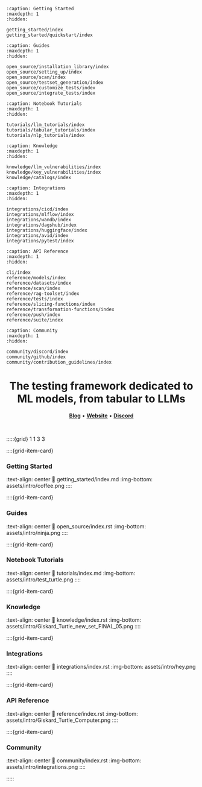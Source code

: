 ```{toctree}
:caption: Getting Started
:maxdepth: 1
:hidden:

getting_started/index
getting_started/quickstart/index
```

```{toctree}
:caption: Guides
:maxdepth: 1
:hidden:

open_source/installation_library/index
open_source/setting_up/index
open_source/scan/index
open_source/testset_generation/index
open_source/customize_tests/index
open_source/integrate_tests/index
```

```{toctree}
:caption: Notebook Tutorials
:maxdepth: 1
:hidden:

tutorials/llm_tutorials/index
tutorials/tabular_tutorials/index
tutorials/nlp_tutorials/index
```

```{toctree}
:caption: Knowledge
:maxdepth: 1
:hidden:

knowledge/llm_vulnerabilities/index
knowledge/key_vulnerabilities/index
knowledge/catalogs/index
```

```{toctree}
:caption: Integrations
:maxdepth: 1
:hidden:

integrations/cicd/index
integrations/mlflow/index
integrations/wandb/index
integrations/dagshub/index
integrations/huggingface/index
integrations/avid/index
integrations/pytest/index
```

```{toctree}
:caption: API Reference
:maxdepth: 1
:hidden:

cli/index
reference/models/index
reference/datasets/index
reference/scan/index
reference/rag-toolset/index
reference/tests/index
reference/slicing-functions/index
reference/transformation-functions/index
reference/push/index
reference/suite/index
```

```{toctree}
:caption: Community
:maxdepth: 1
:hidden:

community/discord/index
community/github/index
community/contribution_guidelines/index
```

<h1 align="center" weight='300' style="color: var(--sd-color-card-text);" >The testing framework dedicated to  ML models, from tabular to LLMs</h1>
<p align="center">
   <a href="https://www.giskard.ai/knowledge-categories/blog/?utm_source=github&utm_medium=github&utm_campaign=github_readme&utm_id=readmeblog"><b>Blog</b></a> &bull;
  <a href="https://www.giskard.ai/?utm_source=github&utm_medium=github&utm_campaign=github_readme&utm_id=readmeblog"><b>Website</b></a> &bull;
  <a href="https://gisk.ar/discord"><b>Discord</b></a>
 </p>
<br />


:::::{grid} 1 1 3 3

::::{grid-item-card} <h3> Getting Started </h3>
:text-align: center
:link: getting_started/index.md
:img-bottom: assets/intro/coffee.png
::::

::::{grid-item-card} <h3> Guides </h3>
:text-align: center
:link: open_source/index.rst
:img-bottom: assets/intro/ninja.png
::::

::::{grid-item-card} <h3> Notebook Tutorials </h3>
:text-align: center
:link: tutorials/index.md
:img-bottom: assets/intro/test_turtle.png
::::

::::{grid-item-card} <h3> Knowledge </h3>
:text-align: center
:link: knowledge/index.rst
:img-bottom: assets/intro/Giskard_Turtle_new_set_FINAL_05.png
::::

::::{grid-item-card} <h3> Integrations </h3>
:text-align: center
:link: integrations/index.rst
:img-bottom: assets/intro/hey.png
::::

::::{grid-item-card} <h3> API Reference </h3>
:text-align: center
:link: reference/index.rst
:img-bottom: assets/intro/Giskard_Turtle_Computer.png
::::

::::{grid-item-card} <h3> Community </h3>
:text-align: center
:link: community/index.rst
:img-bottom: assets/intro/integrations.png
::::

:::::

